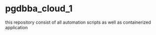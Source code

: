 # pgdbba_cloud_1
this repository consist of all automation scripts as well as containerized application
